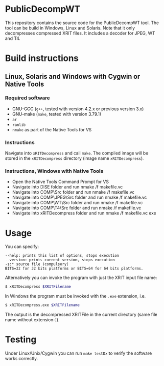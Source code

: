 # PublicDecompWT
This repository contains the source code for the PublicDecompWT tool.
The tool can be build in Windows, Linux and Solaris.
Note that it only decompresses compressed XRIT files.
It includes a decoder for JPEG, WT and T4.

# Build instructions
## Linux, Solaris and Windows with Cygwin or Native Tools
### Required software
- GNU-GCC (`g++`, tested with version 4.2.x or previous version 3.x)
- GNU-make (`make`, tested with version 3.79.1)
- `ar`
- `ranlib`
- `nmake` as part of the Native Tools for VS

### Instructions
Navigate into `xRITDecompress` and call `make`.
The compiled image will be stored in the `xRITDecompress` directory (image name `xRITDecompress`).

### Instructions, Windows with Native Tools
- Open the Native Tools Command Prompt for VS
- Navigate into DISE folder and run nmake /f makefile.vc
- Navigate into COMP\Src folder and run nmake /f makefile.vc
- Navigate into COMP\JPEG\Src folder and run nmake /f makefile.vc
- Navigate into COMP\WT\Src folder and run nmake /f makefile.vc
- Navigate into COMP\T4\Src folder and run nmake /f makefile.vc
- Navigate into xRITDecompress folder and run nmake /f makefile.vc exe

# Usage
You can specify:

```
--help: prints this list of options, stops execution
--version: prints current version, stops execution
-s:* source file (compulsory)
BITS=32 for 32 bits platforms or BITS=64 for 64 bits platforms.
```

Alternatively you can invoke the program with just the XRIT input file name:
```bash
$ xRITDecompress $XRITFilename
```

In Windows the program must be invoked with the `.exe` extension, i.e.

```bash
$ xRITDecompress.exe $XRITFilename
```

The output is the decompressed XRITFile in the current directory (same file name without extension `C`).

# Testing
Under Linux/Unix/Cygwin you can run `make testDx` to verify the software works correctly.